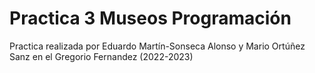 # Practica 3 Museos Programación
Practica realizada por Eduardo Martín-Sonseca Alonso y Mario Ortúñez Sanz en el Gregorio Fernandez (2022-2023)
